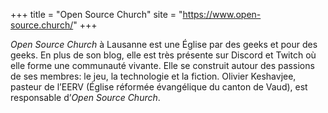 +++
title = "Open Source Church"
site = "https://www.open-source.church/"
+++

*Open Source Church* à Lausanne est une Église par des geeks et pour des geeks. En plus de son blog, elle est très présente sur Discord et Twitch où elle forme une communauté vivante. Elle se construit autour des passions de ses membres: le jeu, la technologie et la fiction. Olivier Keshavjee, pasteur de l’EERV (Église réformée évangélique du canton de Vaud), est responsable d’*Open Source Church*.
